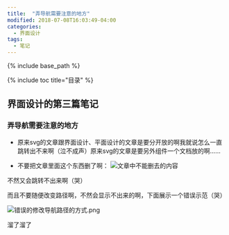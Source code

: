 ```yaml
---
title:  "弄导航需要注意的地方"
modified: 2018-07-08T16:03:49-04:00
categories: 
  - 界面设计
tags:
  - 笔记
---
```

{% include base_path %}
 	 	  
{% include toc title="目录" %}
 	 	  
## 界面设计的第三篇笔记

### 弄导航需要注意的地方

- 原来svg的文章跟界面设计、平面设计的文章是要分开放的啊我就说怎么一直跳转出不来啊（泣不成声）原来svg的文章是要另外组件一个文档放的啊……

- 不要把文章里面这个东西删了啊：
![文章中不能删去的内容](/minimal-mistakes/images/截图集合\文章中不能删去的内容.png)
 
 不然又会跳转不出来啊（哭）
 
而且不要随便改变路径啊，不然会显示不出来的啊，下面展示一个错误示范（哭）

![错误的修改导航路径的方式.png](/minimal-mistakes/images/截图集合/错误的修改导航路径的方式.png)

溜了溜了
